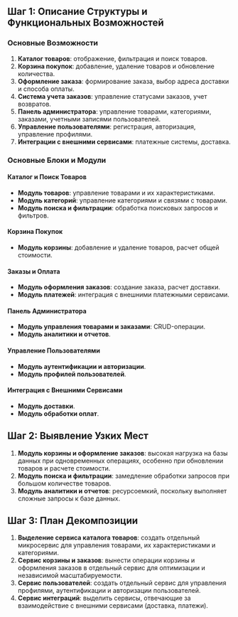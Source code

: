 ## Шаг 1: Описание Структуры и Функциональных Возможностей

### Основные Возможности
1. **Каталог товаров**: отображение, фильтрация и поиск товаров.
2. **Корзина покупок**: добавление, удаление товаров и обновление количества.
3. **Оформление заказа**: формирование заказа, выбор адреса доставки и способа оплаты.
4. **Система учета заказов**: управление статусами заказов, учет возвратов.
5. **Панель администратора**: управление товарами, категориями, заказами, учетными записями пользователей.
6. **Управление пользователями**: регистрация, авторизация, управление профилями.
7. **Интеграции с внешними сервисами**: платежные системы, доставка.

### Основные Блоки и Модули

#### Каталог и Поиск Товаров
- **Модуль товаров**: управление товарами и их характеристиками.
- **Модуль категорий**: управление категориями и связями с товарами.
- **Модуль поиска и фильтрации**: обработка поисковых запросов и фильтров.

#### Корзина Покупок
- **Модуль корзины**: добавление и удаление товаров, расчет общей стоимости.

#### Заказы и Оплата
- **Модуль оформления заказов**: создание заказа, расчет доставки.
- **Модуль платежей**: интеграция с внешними платежными сервисами.

#### Панель Администратора
- **Модуль управления товарами и заказами**: CRUD-операции.
- **Модуль аналитики и отчетов**.

#### Управление Пользователями
- **Модуль аутентификации и авторизации**.
- **Модуль профилей пользователей**.

#### Интеграция с Внешними Сервисами
- **Модуль доставки**.
- **Модуль обработки оплат**.

## Шаг 2: Выявление Узких Мест

1. **Модуль корзины и оформление заказов**: высокая нагрузка на базы данных при одновременных операциях, особенно при обновлении товаров и расчете стоимости.
2. **Модуль поиска и фильтрации**: замедление обработки запросов при большом количестве товаров.
3. **Модуль аналитики и отчетов**: ресурсоемкий, поскольку выполняет сложные запросы к базе данных.

## Шаг 3: План Декомпозиции

1. **Выделение сервиса каталога товаров**: создать отдельный микросервис для управления товарами, их характеристиками и категориями.
2. **Сервис корзины и заказов**: вынести операции корзины и оформления заказов в отдельный сервис для оптимизации и независимой масштабируемости.
3. **Сервис пользователей**: создать отдельный сервис для управления профилями, аутентификации и авторизации пользователей.
4. **Сервис интеграций**: выделить сервисы, отвечающие за взаимодействие с внешними сервисами (доставка, платежи).


